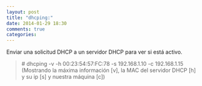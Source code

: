 ```yaml
---
layout: post
title: "dhcping:"
date: 2014-01-29 18:30
comments: true
categories: 
---
```

Enviar una solicitud DHCP a un servidor DHCP para ver si está activo.

>\# dhcping -v -h 00:23:54:57:FC:78 -s 192.168.1.10 -c 192.168.1.15 (Mostrando la máxima información [v], la MAC del servidor DHCP [h] y su ip [s] y nuestra máquina [c])

